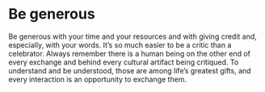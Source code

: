 # Be generous

Be generous with your time and your resources and with giving credit and, especially, with your words. It’s so much easier to be a critic than a celebrator. Always remember there is a human being on the other end of every exchange and behind every cultural artifact being critiqued. To understand and be understood, those are among life’s greatest gifts, and every interaction is an opportunity to exchange them.
